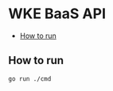 # WKE BaaS API

<!-- toc -->

- [How to run](#how-to-run)

<!-- tocstop -->

## How to run

```bash
go run ./cmd
```

